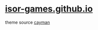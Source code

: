 # [isor-games.github.io](https://isor-games.github.io)

theme source [cayman](https://github.com/pages-themes/cayman)